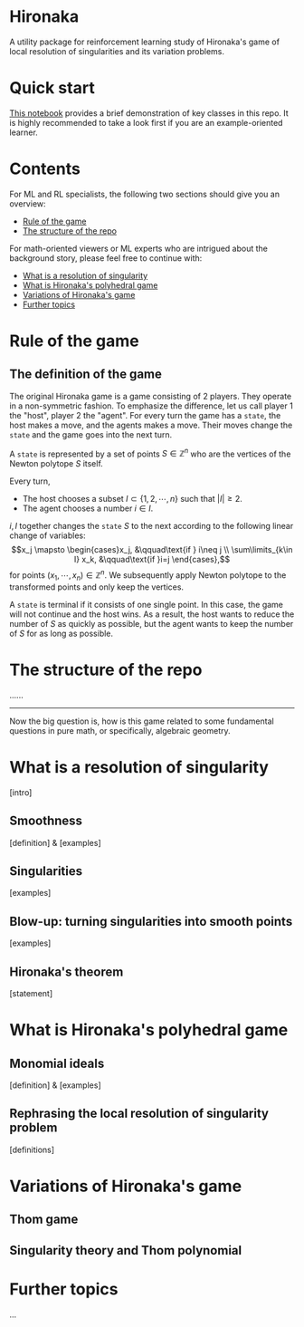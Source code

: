 # Hironaka

A utility package for reinforcement learning study of Hironaka's game of local resolution of singularities and its
variation problems.

# Quick start

[This notebook](https://cocalc.com/share/public_paths/5db3252a0bcb8d068aad2ee53bf5a1ce85753ebf) provides a brief demonstration of key classes in this repo. It is highly recommended to take a look first if you are an example-oriented learner.

# Contents

For ML and RL specialists, the following two sections should give you an overview:

- [Rule of the game](#rule-of-the-game)
- [The structure of the repo](#the-structure-of-the-repo)

For math-oriented viewers or ML experts who are intrigued about the background story, please feel free to continue with:

- [What is a resolution of singularity](#what-is-a-resolution-of-singularity)
- [What is Hironaka's polyhedral game](#what-is-hironakas-polyhedral-game)
- [Variations of Hironaka's game](#variations-of-hironakas-game)
- [Further topics](#further-topics)

# Rule of the game

## The definition of the game

The original Hironaka game is a game consisting of 2 players. They operate in a non-symmetric fashion. To emphasize the difference, let us call player 1 the "host", player 2 the "agent". For every turn the game has a `state`, the host makes a move, and the agents makes a move. Their moves change the `state` and the game goes into the next turn. 

A `state` is represented by a set of points $S\in\mathbb Z^n$ who are the vertices of the Newton polytope $S$ itself.

Every turn, 

- The host chooses a subset $I\subset \{1,2,\cdots, n\}$ such that $|I|\geq 2$.
- The agent chooses a number $i\in I$.

$i, I$ together changes the `state` $S$ to the next according to the following linear change of variables:
$$x_j \mapsto \begin{cases}x_j, &\qquad\text{if } i\neq j \\ \sum\limits_{k\in I} x_k, &\qquad\text{if }i=j \end{cases},$$
for points $(x_1,\cdots,x_n)\in \mathbb Z^n$. We subsequently apply Newton polytope to the transformed points and only keep the vertices.

A `state` is terminal if it consists of one single point. In this case, the game will not continue and the host wins. As a result, the host wants to reduce the number of $S$ as quickly as possible, but the agent wants to keep the number of $S$ for as long as possible.

# The structure of the repo

......

---
Now the big question is, how is this game related to some fundamental questions in pure math, or specifically, algebraic
geometry.

# What is a resolution of singularity

[intro]

## Smoothness

[definition] & [examples]

## Singularities

[examples]

## Blow-up: turning singularities into smooth points

[examples]

## Hironaka's theorem

[statement]

# What is Hironaka's polyhedral game

## Monomial ideals

[definition] & [examples]

## Rephrasing the local resolution of singularity problem

[definitions]

# Variations of Hironaka's game

## Thom game

## Singularity theory and Thom polynomial

# Further topics

...